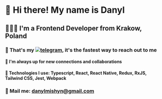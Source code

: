 # 👋 Hi there! My name is **Danyl**
## 👨🏻‍💻 I'm a Frontend Developer from Krakow, Poland
### 🤍 That's my [![telegram](https://img.shields.io/badge/-Telegram-090909?style=for-the-badge&logo=Telegram&link=https://t.me/lendihop)](https://t.me/lendihop), it's the fastest way to reach out to me
#### 🎯 I'm  always up for new connections and collaborations
#### 🖤 Technologies I use: Typescript, React, React Native, Redux, RxJS, Tailwind CSS, Jest, Webpack
### 💌 Mail me: danylmishyn@gmail.com
